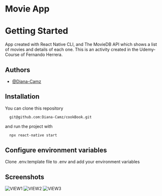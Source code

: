 # Movie App
# Getting Started

App created with React Native CLI, and The MovieDB API which shows a list of movies and details of each one.
This is an activity created in the Udemy-Course of Fernando Herrera.

## Authors

- [@Diana-Camz](https://www.github.com/octokatherine)


## Installation

You can clone this repository 
```bash
  git@github.com:Diana-Camz/cookBook.git
```
and run the project with
```bash
  npx react-native start
```
## Configure environment variables
Clone .env.template file to .env and add your environment variables

## Screenshots

![VIEW1](https://github.com/Diana-Camz/MovieApp/assets/89281129/eecde1c1-ce64-4454-be1e-4bfb4ee1b6be)
![VIEW2](https://github.com/Diana-Camz/MovieApp/assets/89281129/96e632a3-dc9f-4b4e-912f-3c77a8eb04dc)
![VIEW3](https://github.com/Diana-Camz/MovieApp/assets/89281129/a865294b-aa78-496f-9760-835d9efd1556)



